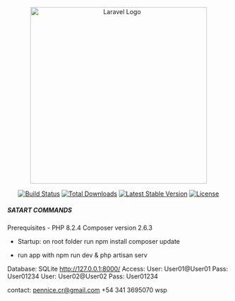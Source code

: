 <p align="center"><a href="https://laravel.com" target="_blank"><img src="https://raw.githubusercontent.com/laravel/art/master/logo-lockup/5%20SVG/2%20CMYK/1%20Full%20Color/laravel-logolockup-cmyk-red.svg" width="400" alt="Laravel Logo"></a></p>

<p align="center">
<a href="https://github.com/laravel/framework/actions"><img src="https://github.com/laravel/framework/workflows/tests/badge.svg" alt="Build Status"></a>
<a href="https://packagist.org/packages/laravel/framework"><img src="https://img.shields.io/packagist/dt/laravel/framework" alt="Total Downloads"></a>
<a href="https://packagist.org/packages/laravel/framework"><img src="https://img.shields.io/packagist/v/laravel/framework" alt="Latest Stable Version"></a>
<a href="https://packagist.org/packages/laravel/framework"><img src="https://img.shields.io/packagist/l/laravel/framework" alt="License"></a>
</p>


##### SATART COMMANDS #####

Prerequisites - 
PHP 8.2.4
Composer version 2.6.3

- Startup: on root folder run
npm install
composer update

- run app with
npm run dev & php artisan serv


Database: SQLite
http://127.0.0.1:8000/
Access: 
    User: User01@User01
    Pass: User01234
    User: User02@User02
    Pass: User01234


contact:    pennice.cr@gmail.com
            +54 341 3695070 wsp